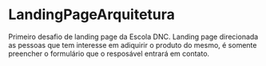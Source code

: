 # LandingPageArquitetura
Primeiro desafio de landing page da Escola DNC.
Landing page direcionada as pessoas que tem interesse em adiquirir o produto do mesmo, é somente preencher o formulário que o resposável entrará em contato.
